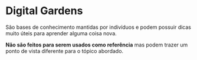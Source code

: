 # Digital Gardens

São bases de conhecimento mantidas por indivíduos e podem possuir dicas muito úteis para aprender alguma coisa nova.

**Não são feitos para serem usados como referência** mas podem trazer um ponto de vista diferente para o tópico abordado.
